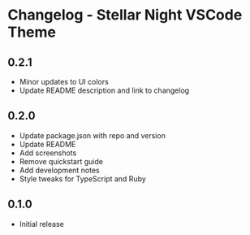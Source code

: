 # Changelog - Stellar Night VSCode Theme

## 0.2.1

- Minor updates to UI colors
- Update README description and link to changelog

## 0.2.0

- Update package.json with repo and version
- Update README
- Add screenshots
- Remove quickstart guide
- Add development notes
- Style tweaks for TypeScript and Ruby

## 0.1.0

- Initial release
